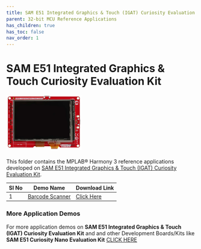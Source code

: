 ```yaml
---
title: SAM E51 Integrated Graphics & Touch (IGAT) Curiosity Evaluation Kit
parent: 32-bit MCU Reference Applications
has_children: true
has_toc: false
nav_order: 1
---
```

# SAM E51 Integrated Graphics & Touch Curiosity Evaluation Kit
<h4 align="left"> <img src = "image.jpg" width="200"> </h4>


This folder contains the MPLAB® Harmony 3 reference applications developed on [SAM E51 Integrated Graphics & Touch (IGAT) Curiosity Evaluation Kit](https://www.microchip.com/en-us/development-tool/ev14c17a).  

|SI No| Demo Name | Download Link |
| --- | --- | -- |
| 1 | [Barcode Scanner](./same51_barcode_scanner/readme.md) | [Click Here](https://github.com/Microchip-MPLAB-Harmony/reference_apps/releases/latest/download/same51_barcode_scanner.zip) |




### More Application Demos

For more application demos on **SAM E51 Integrated Graphics & Touch (IGAT) Curiosity Evaluation Kit** and and other Development Boards/Kits like **SAM E51 Curiosity Nano Evaluation Kit** <a href="https://mplab-discover.microchip.com/v1/itemtype/com.microchip.ide.project?s0=ATSAME51J20A" target="_blank"> CLICK HERE </a>
